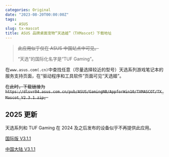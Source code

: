 ```yaml
---
categories: Original
date: "2023-08-20T00:00:00Z"
tags:
    - ASUS
slug: tx-mascot
title: ASUS 品牌桌面宠物“天选姬”（TXMascot）下载地址
---
```


> ~~此应用似乎仅在 ASUS 中国站点中可见。~~
>
> “天选”的国际化名字是“TUF Gaming”。

在`www.asus.com(.cn)`中查找任意（尽量选择较近的型号）天选系列游戏笔记本的服务支持页面，在“驱动程序和工具软件”页面可见“天选姬”。

~~在此时，下载链接为`https://dlsvr04.asus.com.cn/pub/ASUS/GamingNB/AppforWin10/TXMASCOT/TX_Mascot_V2.3.1.zip`。~~

## 2025 更新

天选系列和 TUF Gaming 在 2024 及之后发布的设备似乎不再提供此应用。

[国际版 V3.1.1](https://dlcdnets.asus.com/pub/ASUS/GamingNB/Image/Software/SoftwareandUtility/15308/TXMascot_ASUS_Z_V3.1.1_15308_3.exe)

[中国大陆 V3.1.1](https://dlcdnets.asus.com.cn/pub/ASUS/GamingNB/Image/Software/SoftwareandUtility/15308/TXMascot_ASUS_Z_V3.1.1_15308_3.exe)
